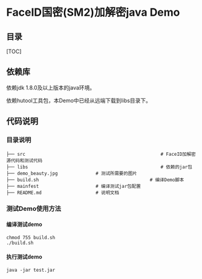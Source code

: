 # FaceID国密(SM2)加解密java Demo

## 目录

[TOC]

## 依赖库

依赖jdk 1.8.0及以上版本的java环境。

依赖hutool工具包，本Demo中已经从远端下载到libs目录下。

## 代码说明

### 目录说明

```tree
├── src 												 # FaceID加解密源代码和测试代码
├── libs												 # 依赖的jar包 		
├── demo_beauty.jpg              # 测试所需要的图片
├── build.sh 										 # 编译Demo脚本
├── mainfest                     # 编译测试jar包配置
├── README.md                    # 说明文档
```



### 测试Demo使用方法

#### 编译测试demo

```shell
chmod 755 build.sh
./build.sh
```

#### 执行测试demo

```shell
java -jar test.jar 
```

